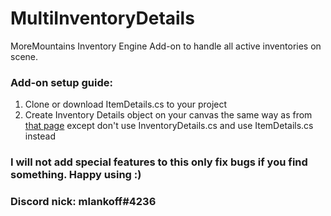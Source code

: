 # MultiInventoryDetails
MoreMountains Inventory Engine Add-on to handle all active inventories on scene.

### Add-on setup guide:
1. Clone or download ItemDetails.cs to your project
2. Create Inventory Details object on your canvas the same way as from [that page](http://inventory-engine-docs.moremountains.com/item-details.html) except don't use InventoryDetails.cs and use ItemDetails.cs instead

### I will not add special features to this only fix bugs if you find something. Happy using :)
### Discord nick: mlankoff#4236
